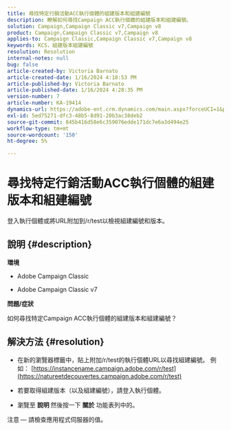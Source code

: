 ```yaml
---
title: 尋找特定行銷活動ACC執行個體的組建版本和組建編號
description: 瞭解如何尋找Campaign ACC執行個體的組建版本和組建編號。
solution: Campaign,Campaign Classic v7,Campaign v8
product: Campaign,Campaign Classic v7,Campaign v8
applies-to: Campaign Classic,Campaign Classic v7,Campaign v8
keywords: KCS，組建版本組建編號
resolution: Resolution
internal-notes: null
bug: false
article-created-by: Victoria Barnato
article-created-date: 1/16/2024 4:18:53 PM
article-published-by: Victoria Barnato
article-published-date: 1/16/2024 4:28:35 PM
version-number: 7
article-number: KA-19414
dynamics-url: https://adobe-ent.crm.dynamics.com/main.aspx?forceUCI=1&pagetype=entityrecord&etn=knowledgearticle&id=02104def-8ab4-ee11-a569-6045bd006704
exl-id: 5ed75271-dfc3-48b5-8d91-20b3ac38deb2
source-git-commit: 845b416d58e6c359076edde171dc7e6a3d494e25
workflow-type: tm+mt
source-wordcount: '150'
ht-degree: 5%

---
```


# 尋找特定行銷活動ACC執行個體的組建版本和組建編號


登入執行個體或將URL附加到/r/test以檢視組建編號和版本。

## 說明 {#description}


<b>環境</b>

- Adobe Campaign Classic

- Adobe Campaign Classic v7

<b>問題/症狀</b>

如何尋找特定Campaign ACC執行個體的組建版本和組建編號？


## 解決方法 {#resolution}


- 在新的瀏覽器標籤中，貼上附加/r/test的執行個體URL以尋找組建編號。 例如： [https://instancename.campaign.adobe.com/r/test](https://natureetdecouvertes.campaign.adobe.com/r/test)

- 若要取得組建版本（以及組建編號），請登入執行個體。

- 瀏覽至 <b>說明 </b>然後按一下 <b>關於</b> 功能表列中的。

注意<b> </b> — 請檢查應用程式伺服器的值。
